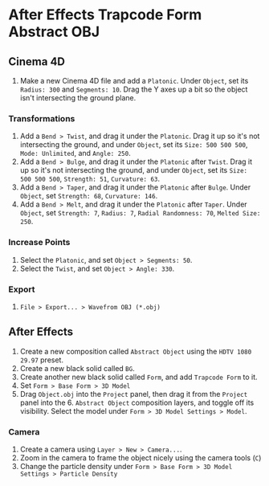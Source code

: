 # After Effects Trapcode Form Abstract OBJ

## Cinema 4D

1. Make a new Cinema 4D file and add a `Platonic`. Under `Object`, set its `Radius: 300` and `Segments: 10`. Drag the Y axes up a bit so the object isn't intersecting the ground plane.

### Transformations

1. Add a `Bend > Twist`, and drag it under the `Platonic`. Drag it up so it's not intersecting the ground, and under `Object`, set its `Size: 500 500 500`, `Mode: Unlimited`, and `Angle: 250`.
2. Add a `Bend > Bulge`, and drag it under the `Platonic` after `Twist`. Drag it up so it's not intersecting the ground, and under `Object`, set its `Size: 500 500 500`, `Strength: 51`, `Curvature: 63`.
3. Add a `Bend > Taper`, and drag it under the `Platonic` after `Bulge`. Under `Object`, set `Strength: 68`, `Curvature: 146`.
4. Add a `Bend > Melt`, and drag it under the `Platonic` after `Taper`. Under `Object`, set `Strength: 7`, `Radius: 7`, `Radial Randomness: 70`, `Melted Size: 250`.

### Increase Points

1. Select the `Platonic`, and set `Object > Segments: 50`.
2. Select the `Twist`, and set `Object > Angle: 330`.

### Export

1. `File > Export... > Wavefrom OBJ (*.obj)`

## After Effects

1. Create a new composition called `Abstract Object` using the `HDTV 1080 29.97` preset.
2. Create a new black solid called `BG`.
3. Create another new black solid called `Form`, and add `Trapcode Form` to it.
4. Set `Form > Base Form > 3D Model`
5. Drag `Object.obj` into the `Project` panel, then drag it from the `Project` panel into the 6. `Abstract Object` composition layers, and toggle off its visibility. Select the model under `Form > 3D Model Settings > Model`.

### Camera

1. Create a camera using `Layer > New > Camera...`.
2. Zoom in the camera to frame the object nicely using the camera tools (`C`)
3. Change the particle density under `Form > Base Form > 3D Model Settings > Particle Density`
